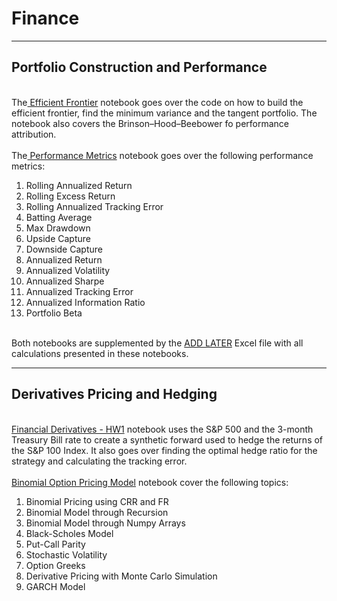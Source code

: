<h1> Finance </h1>
<hr>
<h2> Portfolio Construction and Performance </h2>
<br>
The<a href="https://github.com/leofelip/Finance/blob/main/deSouza%2C%20Leonardo%20-%20Efficient%20Frontier.ipynb"> Efficient Frontier</a> notebook goes 
over the code on how to build the efficient frontier, find the minimum variance and the tangent portfolio. The notebook also covers the Brinson–Hood–Beebower fo
performance attribution.
<br>
<br>
The<a href="https://github.com/leofelip/Finance/blob/main/deSouza%2C%20Leonardo%20-%20Portfolio%20Performance.ipynb"> Performance Metrics</a> notebook goes over the following performance metrics:
<br>
<ol>
  <li>Rolling Annualized Return</li>
  <li>Rolling Excess Return</li>
  <li>Rolling Annualized Tracking Error</li>
  <li>Batting Average</li>
  <li>Max Drawdown</li>
  <li>Upside Capture</li>
  <li>Downside Capture</li>
  <li>Annualized Return</li>
  <li>Annualized Volatility</li>
  <li>Annualized Sharpe</li>
  <li>Annualized Tracking Error</li>
  <li>Annualized Information Ratio</li>
  <li>Portfolio Beta</li>
</ol>
<br>
Both notebooks are supplemented by the <a href="https://github.com/leofelip/Finance/blob/main/deSouza%2C%20Leonardo%20-%20Efficient%20Frontier.ipynb"> ADD LATER</a> 
Excel file with all calculations presented in these notebooks.
<hr>
<h2>Derivatives Pricing and Hedging</h2>
<br>
<a href="https://github.com/leofelip/Finance/blob/main/deSouza%2C%20Leonardo%20-%20Derivatives_HW1_Challenge.ipynb"> Financial Derivatives - HW1</a> notebook uses the S&P 500 and 
the 3-month Treasury Bill rate to create a synthetic forward used to hedge the returns of the S&P 100 Index. It also goes over finding the optimal hedge ratio for the strategy and calculating
the tracking error.
<br>
<br>
<a href="https://github.com/leofelip/Finance/blob/main/deSouza%2C%20Leonardo%20-%20Binomial%20Model_Final.ipynb"> Binomial Option Pricing Model</a> notebook cover the following topics:
<br>
<ol>
  <li>Binomial Pricing using CRR and FR</li>
  <li>Binomial Model through Recursion</li>
  <li>Binomial Model through Numpy Arrays</li>
  <li>Black-Scholes Model</li>
  <li>Put-Call Parity</li>
  <li>Stochastic Volatility</li>
  <li>Option Greeks</li>
  <li>Derivative Pricing with Monte Carlo Simulation</li>
  <li>GARCH Model</li>
</ol>
